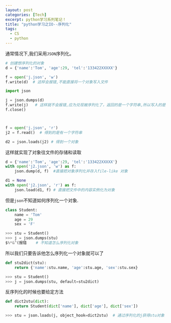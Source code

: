 ```yaml
---
layout: post
categories: [Tech]
excerpt: python学习系列笔记！
title: "python学习之IO--序列化"
tags:
  - CS
  - python
---
```



通常情况下,我们采用`JSON`序列化。

```python
# 创建想序列化的对象
d = {'name':'Tom', 'age':29, 'tel':'133422XXXXX'}

f = open('j.json', 'w')
f.write(d)  # 这样会报错,不能直接将一个对象写入文件

import json

j = json.dumps(d)
f.write(j)   # 这样就不会报错,应为兑现被序列化了，返回的是一个字符串,所以写入的是一个字符串
f.close()



f = open('j.json', 'r')
j2 = f.read()  # 得到的是有一个字符串

d2 = json.loads(j2) # 得到一个对象
```

这样就实现了对象往文件的存储和读取

```python
d = {'name':'Tom', 'age':29, 'tel':'133422XXXXX'}
with open('j2.json', 'w') as f:
    json.dump(d, f)  #直接把对象序列化并存入file-like 对象

d1 = None
with open('j2.json', 'r') as f:
    json.load(d1, f) # 直接把文件中的内容实例化为对象
```

但是`json`不知道如何序列化一个对象.

```python
class Student:
    name = 'Tom'
    age = 29
    sex = 'F'

>>> stu = Student()
>>> j = json.dumps(stu)
$%*&^(报错    # 不知道怎么序列化对象
```
所以我们只要告诉他怎么序列化一个对象就可以了

```python
def stu2dict(stu):
    return {'name':stu.name, 'age':stu.age, 'sex':stu.sex}

>>> stu = Student()
>>> j = json.dumps(stu, default=stu2dict)
```

反序列化的时候也要给定方法

```python
def dict2stu(dict):
    return Student(dict['name'], dict['age'], dict['sex'])

>>> stu = json.loads(j, object_hook=dict2stu)  # 通过序列化的j获得stu对象

```
